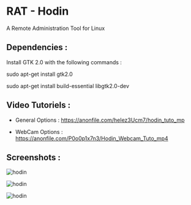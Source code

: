 # RAT - Hodin

A Remote Administration Tool for Linux

Dependencies : 
-------------
Install GTK 2.0 with the following commands : 

sudo apt-get install gtk2.0

sudo apt-get install build-essential libgtk2.0-dev

Video Tutoriels :
----------------

- General Options : https://anonfile.com/heIez3Ucm7/hodin_tuto_mp

- WebCam Options : https://anonfile.com/P0o0p1x7n3/Hodin_Webcam_Tuto_mp4

Screenshots :
------------

![hodin](https://hebergeur-images.com/up/3fca418b635b716c03ed4a4db8ea973d.png)

![hodin](https://hebergeur-images.com/up/b28ff293e36b9a8a3876917448ece3be.png)

![hodin](https://hebergeur-images.com/up/9acfc2bb654e352b184648036a02a50b.png)
